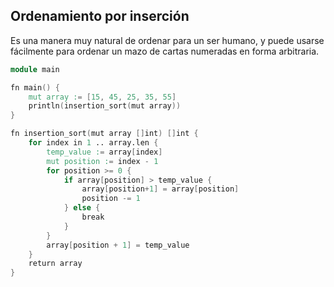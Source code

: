 ## Ordenamiento por inserción

Es una manera muy natural de ordenar para un ser humano, y puede usarse fácilmente para ordenar un mazo
de cartas numeradas en forma arbitraria.


```V
module main

fn main() {
	mut array := [15, 45, 25, 35, 55]
	println(insertion_sort(mut array))
}

fn insertion_sort(mut array []int) []int {
	for index in 1 .. array.len {
		temp_value := array[index]
		mut position := index - 1
		for position >= 0 {
			if array[position] > temp_value {
				array[position+1] = array[position]
				position -= 1
			} else {
				break
			}
		}
		array[position + 1] = temp_value
	}
	return array
}
```